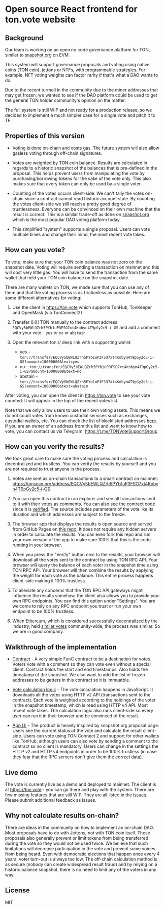 # Open source React frontend for ton.vote website

## Background

Our team is working on an open no code governance platform for TON, similar to [snapshot.org](https://snapshot.org/) on EVM.

This system will support governance proposals and voting using native coins (TON coin), jettons or NTFs, with programmable strategies. For example, NFT voting weights can factor rarity if that's what a DAO wants to do.

Due to the recent turmoil in the community due to the miner addresses that may get frozen, we wanted to see if the DAO platform could be used to get the general TON holder community's opinion on the matter.

The full system is still WIP and not ready for a production release, so we decided to implement a much simpler case for a single vote and pitch it to TF.

## Properties of this version

* Voting is done on-chain and costs gas. The future system will also allow gasless voting through off-chain signatures.

* Votes are weighted by TON coin balance. Results are calculated in regards to a historic snapshot of the balances that is pre-defined in the proposal. This helps prevent users from manipulating the vote by purchasing/borrowing tokens for the sake of the vote only. This also makes sure that every token can only be used by a single voter.

* Counting of the votes occurs client-side. We can't tally the votes on-chain since a contract cannot read historic account state. By counting the votes client-side we still reach a pretty good degree of trustlessness. Everyone can be convinced on their own machine that the result is correct. This is a similar trade-off as done on [snapshot.org](https://snapshot.org/) which is the most popular DAO voting platform today.

* This simplified "system" supports a single proposal. Users can vote multiple times and change their mind, the most recent vote takes.

## How can you vote?

To vote, make sure that your TON coin balance was not zero on the snapshot date. Voting will require sending a transaction on mainnet and this will cost very little gas. You will have to send the transaction from the same wallet that held your TON coin balance on the snapshot date.

There are many wallets on TON, we made sure that you can use any of them and that the voting process is as frictionless as possible. Here are some different alternatives for voting:

1. Use the client in https://ton.vote which supports TonHub, TonKeeper and OpenMask (via TonConnect2)

2. Transfer 0.01 TON manually to the contract address `EQCVy5bEWLQZrh5PYb1uP3FSO7xt4Kobyn4T9pGy2c5-i-GS` and add a comment with your vote - `yes` or `no` or `abstain`

3. Open the relevant ton:// deep link with a supporting wallet:
    * yes - `ton://transfer/EQCVy5bEWLQZrh5PYb1uP3FSO7xt4Kobyn4T9pGy2c5-i-GS?amount=10000000&text=yes`
    * no - `ton://transfer/EQCVy5bEWLQZrh5PYb1uP3FSO7xt4Kobyn4T9pGy2c5-i-GS?amount=10000000&text=no`
    * abstain - `ton://transfer/EQCVy5bEWLQZrh5PYb1uP3FSO7xt4Kobyn4T9pGy2c5-i-GS?amount=10000000&text=abstain`
  
After voting, you can open the client in https://ton.vote to see your vote counted. It will appear in the top of the recent votes list.

Note that we only allow users to use their own voting assets. This means we do not count votes from known custodial services such as exchanges, custodial wallets, etc. You can check the list of blacklisted addresses [here](https://github.com/orbs-network/dao-vote/blob/e14d9e301297d4c47f221742bb030bf800d3150f/src/contracts-api/whales.js). 
If you are an owner of an address from this list and want to know how to vote, you can contact us via Telegram: https://t.me/TONVoteSupportGroup.

## How can you verify the results?

We took great care to make sure the voting process and calculation is decentralized and trustless. You can verify the results by yourself and you are not required to trust anyone in the process.

1. Votes are sent as on-chain transactions to a smart contract on mainnet: https://tonscan.org/address/EQCVy5bEWLQZrh5PYb1uP3FSO7xt4Kobyn4T9pGy2c5-i-GS

2. You can open this contract in an explorer and see all transactions sent to it with their votes as comments. You can also see the contract code since it is [verified](https://verifier.ton.org/EQCVy5bEWLQZrh5PYb1uP3FSO7xt4Kobyn4T9pGy2c5-i-GS). The source includes parameters of the vote like its duration and which addresses are subject to the freeze.

3. The browser app that displays the results is open source and served from GitHub Pages on [this repo](https://github.com/orbs-network/dao-vote). It does not require any hidden servers in order to calculate the results. You can even fork this repo and run your own version of the app to make sure 100% that this is the code running in your browser.

4. When you press the "Verify" button next to the results, your browser will download all the votes sent to the contract by using TON RPC API. Your browser will query the balance of each voter in the snapshot time using TON RPC API. Your browser will then combine the results by applying the weight for each vote as the balance. This entire process happens client-side making it 100% trustless.

5. To alleviate any concerns that the TON RPC API gateways might influence the results somehow, the client also allows you to provide your own RPC endpoints. You can find this option under "Settings". You are welcome to rely on any RPC endpoint you trust or run your own endpoint to be 100% trustless.

6. When Ethereum, which is considered successfully decentralized by the industry, held [similar votes](https://cointelegraph.com/news/eip-999-why-a-vote-to-release-parity-locked-funds-evoked-so-much-controversy) community-wide, the process was similar. So we are in good company.

## Walkthrough of the implementation

* [Contract](https://github.com/orbs-network/dao-vote/tree/main/contracts) - A very simple FunC contract to be a destination for votes. Voters vote with a comment so they can vote even without a special client. Contract holds the start and end timestamps. Also holds the timeatamp of the snapshot. We also want to add the list of frozen addresses to be getters in this contract so it is immuatble.

* [Vote calculation logic](https://github.com/orbs-network/dao-vote/tree/main/src/contracts-api) - The vote calculation happens in JavaScript. It downloads all the votes using HTTP v2 API (transactions sent to the contract). Each vote is weighted according to the holdings of the voter in the snapshot timestamp, which is read using HTTP v4 API. Most recent vote takes. The calculation logic also runs client-side so every user can run it in their browser and be convinced of the result.

* [App UI](https://github.com/orbs-network/dao-vote/tree/main/src) - The product is heavily inspired by snapshot.org proposal page. Users see the current status of the vote and calculate the result client-side. Users can vote using TON Connect 2 and support for other wallets like TonHub, although users can also vote by sending a comment to the contract so no client is mandatory. Users can change in the settings the HTTP v2 and HTTP v4 endpoints in order to be 100% trustless (in case they fear that the RPC servers don't give them the correct data).

## Live demo

The vote is currently live as a demo and deployed to mainnet. The client is at https://ton.vote - you can go there and play with the system. There are few missing features that are still WIP. They are all listed in the [issues](https://github.com/orbs-network/dao-vote/issues). Please submit additional feedback as issues.

## Why not calculate results on-chain?

There are ideas in the community on how to implement an on-chain DAO. Most proposals have to do with Jettons, not with TON coin itself. These proposals also generally prevent or limit tokens from being transferred during the vote so they would not be used twice. We believe that such limitations will decrease participation in the vote and prevent some voices from being heard. Even with democratic elections that happen once every 4 years, voter turn-out is always too low. The off-chain calculation method is as secure (nobody can create widespread result fraud) and by relying on a historic balance snapshot, there is no need to limit any of the voters in any way.

## License

MIT

